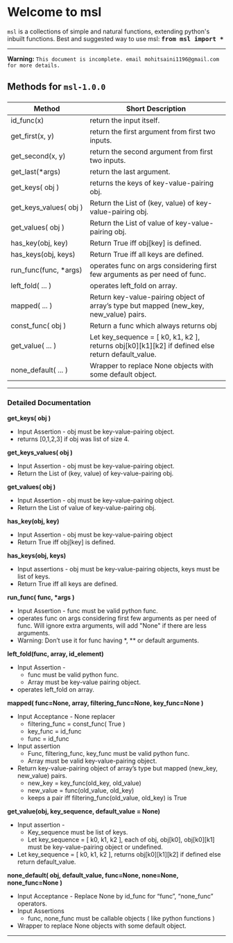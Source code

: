 Welcome to msl
===================


`msl` is a collections of simple and natural functions, extending python's inbuilt functions.
Best and suggested way to use msl: 
<kbd><b>from msl import *</b></kbd>

----------


**Warning:** `This document is incomplete. email mohitsaini1196@gmail.com for more details.`



Methods for `msl-1.0.0`
-------------

### 
Method   | Short Description
-------- | ---
id_func(x) | return the input itself.
get_first(x, y) |return the first argument from first two inputs.
get_second(x, y) | return the second argument from first two inputs.
get_last(*args) | return the last argument. 
get_keys( obj )  | returns the keys of key-value-pairing obj.
get_keys_values(&nbsp;obj&nbsp;) | Return the List of (key, value) of key-value-pairing obj.
get_values( obj ) | Return the List of value of key-value-pairing obj.
has_key(obj, key) | Return True iff obj[key] is defined.
has_keys(obj, keys) | Return True iff all keys are defined.
run_func(func,&nbsp;*args) | operates func on args considering first few arguments as per need of func.
left_fold( ... ) | operates left_fold on array.
mapped( ... ) | Return key-value-pairing object of array’s type but mapped (new_key, new_value) pairs.
const_func( obj ) | Return a func which always returns obj
get_value( ... ) | Let key_sequence = [ k0, k1, k2 ], returns obj[k0][k1][k2] if defined else return default_value.
none_default( ... ) | Wrapper to replace None objects with some default object. 


----------


### Detailed Documentation

**get_keys( obj )**
 - Input Assertion - obj must be key-value-pairing object.
 - returns [0,1,2,3] if obj was list of size 4.

**get_keys_values( obj )**
 - Input Assertion - obj must be key-value-pairing object.
 - Return the List of (key, value) of key-value-pairing obj.

**get_values( obj )**
 - Input Assertion - obj must be key-value-pairing object.
 - Return the List of value of key-value-pairing obj.

**has_key(obj, key)**
 - Input Assertion - obj must be key-value-pairing object
 - Return True iff obj[key] is defined.

**has_keys(obj, keys)**
 - Input assertions - obj must be key-value-pairing objects, keys must be list of keys.
 - Return True iff all keys are defined.

<b>run_func( func, *args )</b>
 - Input Assertion - func must be valid python func.
 - operates func on args considering first few arguments as per need of func. Will ignore extra arguments, will add "None" if there are less arguments. 
 - Warning: Don’t use it for func having *, ** or default arguments.


**left_fold(func, array, id_element)**
 - Input Assertion - 
    - func must be valid python func.
    - Array must be key-value pairing object.
 - operates left_fold on array.

**mapped( func=None, array, filtering_func=None, key_func=None )**
 - Input Acceptance - None replacer
    - filtering_func = const_func( True )
    - key_func = id_func
    - func = id_func
 - Input assertion
    - Func, filtering_func, key_func must be valid python func.
    - Array must be valid key-value-pairing object.
 - Return key-value-pairing object of array’s type but mapped (new_key, new_value) pairs.
    - new_key = key_func(old_key, old_value)
    - new_value = func(old_value, old_key)
    - keeps a pair iff filtering_func(old_value, old_key) is True 


**get_value(obj, key_sequence, default_value = None)**
 - Input assertion - 
    - Key_sequence must be list of keys.
    - Let key_sequence = [ k0, k1, k2 ], each of obj, obj[k0], obj[k0][k1] must be key-value-pairing object or undefined.
 - Let key_sequence = [ k0, k1, k2 ], returns obj[k0][k1][k2] if defined else return default_value.


**none_default( obj, default_value, func=None, none=None, none_func=None )**
 - Input Acceptance - Replace None by id_func for “func”, “none_func” operators.
 - Input Assertions
    - func, none_func must be callable objects ( like python functions ) 
 - Wrapper to replace None objects with some default object. 


----------

